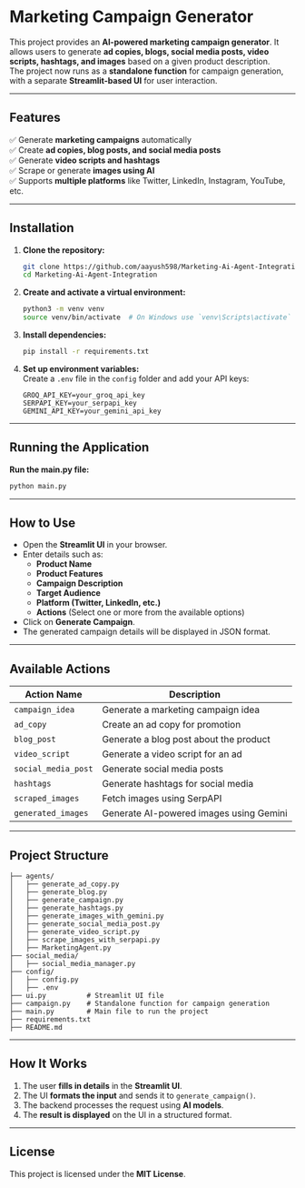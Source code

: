 # **Marketing Campaign Generator**

This project provides an **AI-powered marketing campaign generator**. It allows users to generate **ad copies, blogs, social media posts, video scripts, hashtags, and images** based on a given product description.  
The project now runs as a **standalone function** for campaign generation, with a separate **Streamlit-based UI** for user interaction.

---

## **Features**

✅ Generate **marketing campaigns** automatically  
✅ Create **ad copies, blog posts, and social media posts**  
✅ Generate **video scripts and hashtags**  
✅ Scrape or generate **images using AI**  
✅ Supports **multiple platforms** like Twitter, LinkedIn, Instagram, YouTube, etc.

---

## **Installation**

1. **Clone the repository:**

   ```bash
   git clone https://github.com/aayush598/Marketing-Ai-Agent-Integration.git
   cd Marketing-Ai-Agent-Integration
   ```

2. **Create and activate a virtual environment:**

   ```bash
   python3 -m venv venv
   source venv/bin/activate  # On Windows use `venv\Scripts\activate`
   ```

3. **Install dependencies:**

   ```bash
   pip install -r requirements.txt
   ```

4. **Set up environment variables:**  
   Create a `.env` file in the `config` folder and add your API keys:
   ```env
   GROQ_API_KEY=your_groq_api_key
   SERPAPI_KEY=your_serpapi_key
   GEMINI_API_KEY=your_gemini_api_key
   ```

---

## **Running the Application**

**Run the main.py file:**

```bash
python main.py
```

---

## **How to Use**

- Open the **Streamlit UI** in your browser.
- Enter details such as:
  - **Product Name**
  - **Product Features**
  - **Campaign Description**
  - **Target Audience**
  - **Platform (Twitter, LinkedIn, etc.)**
  - **Actions** (Select one or more from the available options)
- Click on **Generate Campaign**.
- The generated campaign details will be displayed in JSON format.

---

## **Available Actions**

| Action Name         | Description                             |
| ------------------- | --------------------------------------- |
| `campaign_idea`     | Generate a marketing campaign idea      |
| `ad_copy`           | Create an ad copy for promotion         |
| `blog_post`         | Generate a blog post about the product  |
| `video_script`      | Generate a video script for an ad       |
| `social_media_post` | Generate social media posts             |
| `hashtags`          | Generate hashtags for social media      |
| `scraped_images`    | Fetch images using SerpAPI              |
| `generated_images`  | Generate AI-powered images using Gemini |

---

## **Project Structure**

```
├── agents/
│   ├── generate_ad_copy.py
│   ├── generate_blog.py
│   ├── generate_campaign.py
│   ├── generate_hashtags.py
│   ├── generate_images_with_gemini.py
│   ├── generate_social_media_post.py
│   ├── generate_video_script.py
│   ├── scrape_images_with_serpapi.py
│   ├── MarketingAgent.py
├── social_media/
│   ├── social_media_manager.py
├── config/
│   ├── config.py
│   ├── .env
├── ui.py          # Streamlit UI file
├── campaign.py    # Standalone function for campaign generation
├── main.py        # Main file to run the project
├── requirements.txt
├── README.md
```

---

## **How It Works**

1. The user **fills in details** in the **Streamlit UI**.
2. The UI **formats the input** and sends it to `generate_campaign()`.
3. The backend processes the request using **AI models**.
4. The **result is displayed** on the UI in a structured format.

---

## **License**

This project is licensed under the **MIT License**.
